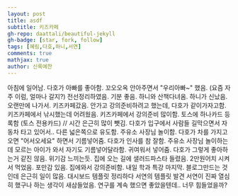 ```yaml
---
layout: post
title: asdf
subtitle: 키즈카페
gh-repo: daattali/beautiful-jekyll
gh-badge: [star, fork, follow]
tags: [혜림,다호,하니,서연]
comments: true
mathjax: true
author: 신록예찬
---
```


아침에 일어남.
다호가 아빠를 좋아함. 꼬오오옥 안아주면서 "우리아빠~" 했음. (요즘 자주 이럼, 얼마나 갈지?)
전선정리하였음. 기분 좋음. 
하니와 산책다녀옴. 
하니가 신났음. 오랜만에 나가서. 
키즈카페갔음. 안가고 강의준비하려고 했는데, 다호가 같이가자고함.
키즈카페에서 낚시했는데 어려웠음. 
키즈카페에서 강의준비 많이함.
토스에 하나카드 등록함 (토스 전용카드) // 시간 은근히 많이 뺏김. 
다호가 입구에서 사람들 길막으면서 자동차 타고 있어서.. 다른 넓은쪽으로 유도함.
주유소 사장님 놀이함. 다호가 차를 가지고 오면 "어서오세요" 하면서 기름넣어줌.
다호가 인사를 참 잘함.
주유소 사장님 놀이하는데 모르는 아이가 와서 자기도 기름넣어달라함. 귀여워서 넣어줌. 다호가 그렇게 좋아하는거 같진 않음. 위기감 느끼는듯. 
집에 오는 길에 샐러드파스타 들렸음. 2만원어치 시켜서 먹었음. 포만감 있음. 
집에와서 강의준비함. 내일 학과 특강 마지막. 
블로그만드는 것인데 은근히 일이 많음. 
대시보드 템플릿 정리하다 서연의 템플릿 발견
서연이 진짜 열심히 했구나 하는 생각이 새삼들었음. 
연구를 계속 했으면 좋았을텐데.. 너무 힘들었을까?